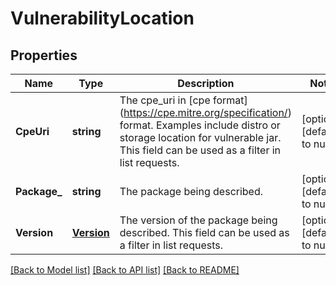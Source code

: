 # VulnerabilityLocation

## Properties
Name | Type | Description | Notes
------------ | ------------- | ------------- | -------------
**CpeUri** | **string** | The cpe_uri in [cpe format] (https://cpe.mitre.org/specification/) format. Examples include distro or storage location for vulnerable jar. This field can be used as a filter in list requests. | [optional] [default to null]
**Package_** | **string** | The package being described. | [optional] [default to null]
**Version** | [**Version**](Version.md) | The version of the package being described. This field can be used as a filter in list requests. | [optional] [default to null]

[[Back to Model list]](../v1alpha1/README.md#documentation-for-models) [[Back to API list]](../v1alpha1/README.md#documentation-for-api-endpoints) [[Back to README]](../v1alpha1/README.md)


